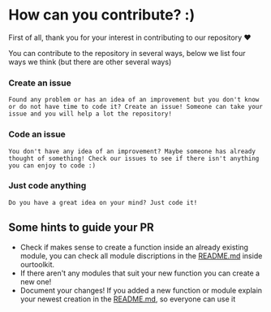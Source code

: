 # How can you contribute? :)

First of all, thank you for your interest in contributing to our repository ❤️

You can contribute to the repository in several ways, below we list four ways we think (but there are other several ways)

### Create an issue

    Found any problem or has an idea of an improvement but you don't know or do not have time to code it? Create an issue! Someone can take your issue and you will help a lot the repository!

### Code an issue

    You don't have any idea of an improvement? Maybe someone has already thought of something! Check our issues to see if there isn't anything you can enjoy to code :)

### Just code anything

    Do you have a great idea on your mind? Just code it!


## Some hints to guide your PR

- Check if makes sense to create a function inside an already existing module, you can check all module discriptions in the [README.md](./ourtoolkit/README.md) inside ourtoolkit.
- If there aren't any modules that suit your new function you can create a new one!
- Document your changes! If you added a new function or module explain your newest creation in the [README.md](./ourtoolkit/README.md), so everyone can use it